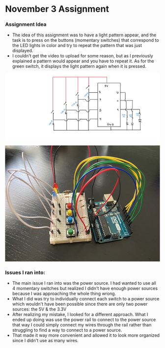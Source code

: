 # November 3 Assignment

### Assignment Idea

- The idea of this assignment was to have a light pattern appear, and the task is to press on the buttons (momentary switches) that correspond to the LED lights in color and try to repeat the pattern that was just displayed. 
- I couldn't get the video to upload for some reason, but as I previously explained a pattern would appear and you have to repeat it. As for the green switch, it displays the light pattern again when it is pressed.

![](Schematic.jpg)

![](AssignmentPhoto.jpg)

### Issues I ran into:

- The main issue I ran into was the power source. I had wanted to use all 4 momentary switches but realized I didn't have enough power sources because I was approaching the whole thing wrong.
- What I did was try to individually connect each switch to a power source which wouldn't have been possible since there are only two power sources: the 5V & the 3.3V
- After realizing my mistake, I looked for a different approach. What I ended up doing was use the power rail to connect to the power source that way I could simply connect my wires through the rail rather than struggling to find a way to connect to a power source.
- That made it way more convenient and allowed it to look more organized since I didn't use as many wires. 
